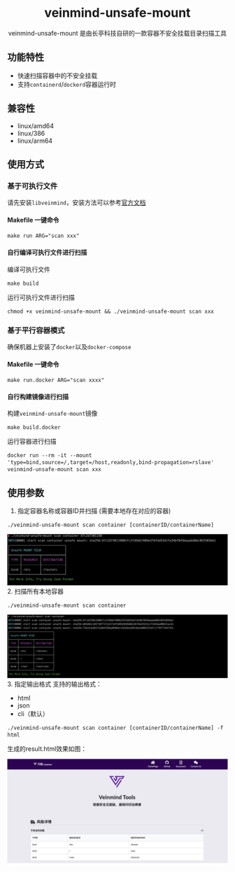 <h1 align="center"> veinmind-unsafe-mount </h1>

<p align="center">
veinmind-unsafe-mount 是由长亭科技自研的一款容器不安全挂载目录扫描工具 
</p>

## 功能特性

- 快速扫描容器中的不安全挂载
- 支持`containerd`/`dockerd`容器运行时

## 兼容性

- linux/amd64
- linux/386
- linux/arm64

## 使用方式

### 基于可执行文件

请先安装`libveinmind`，安装方法可以参考[官方文档](https://github.com/chaitin/libveinmind)
#### Makefile 一键命令

```
make run ARG="scan xxx"
```
#### 自行编译可执行文件进行扫描

编译可执行文件
```
make build
```
运行可执行文件进行扫描
```
chmod +x veinmind-unsafe-mount && ./veinmind-unsafe-mount scan xxx 
```
### 基于平行容器模式
确保机器上安装了`docker`以及`docker-compose`
#### Makefile 一键命令
```
make run.docker ARG="scan xxxx"
```
#### 自行构建镜像进行扫描
构建`veinmind-unsafe-mount`镜像
```
make build.docker
```
运行容器进行扫描
```
docker run --rm -it --mount 'type=bind,source=/,target=/host,readonly,bind-propagation=rslave' veinmind-unsafe-mount scan xxx
```

## 使用参数

1. 指定容器名称或容器ID并扫描 (需要本地存在对应的容器)
```
./veinmind-unsafe-mount scan container [containerID/containerName]
```
![](../../../docs/veinmind-unsafe-mount/unsafemount_scan_container_01.jpg)
2. 扫描所有本地容器
```
./veinmind-unsafe-mount scan container
```
![](../../../docs/veinmind-unsafe-mount/unsafemount_scan_container_02.jpg)
3. 指定输出格式
支持的输出格式：
- html
- json
- cli（默认）
```
./veinmind-unsafe-mount scan container [containerID/containerName] -f html
```
生成的result.html效果如图：

![](../../../docs/veinmind-unsafe-mount/unsafemount_scan_container_03.jpg)